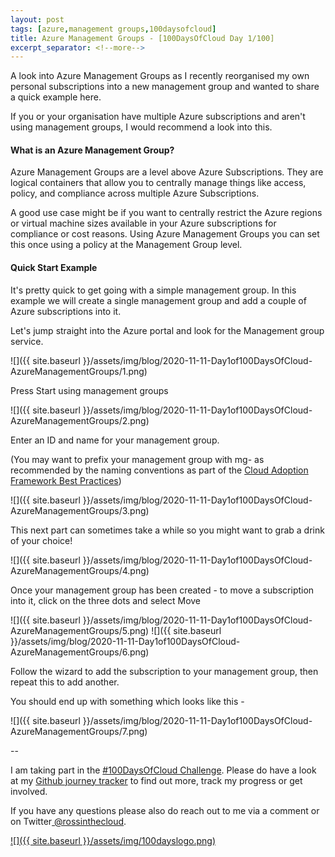 ```yaml
---
layout: post
tags: [azure,management groups,100daysofcloud]
title: Azure Management Groups - [100DaysOfCloud Day 1/100] 
excerpt_separator: <!--more-->
---
```

A look into Azure Management Groups as I recently reorganised my own personal subscriptions into a new management group and wanted to share a quick example here.

If you or your organisation have multiple Azure subscriptions and aren't using management groups, I would recommend a look into this.

#### What is an Azure Management Group?

Azure Management Groups are a level above Azure Subscriptions. They are logical containers that allow you to centrally manage things like access, policy, and compliance across multiple Azure Subscriptions.

A good use case might be if you want to centrally restrict the Azure regions or virtual machine sizes available in your Azure subscriptions for compliance or cost reasons. Using Azure Management Groups you can set this once using a policy at the Management Group level.

<!--more-->



#### Quick Start Example

It's pretty quick to get going with a simple management group. In this example we will create a single management group and add a couple of Azure subscriptions into it.

Let's jump straight into the Azure portal and look for the Management group service.

![]({{ site.baseurl }}/assets/img/blog/2020-11-11-Day1of100DaysOfCloud-AzureManagementGroups/1.png)

Press Start using management groups

![]({{ site.baseurl }}/assets/img/blog/2020-11-11-Day1of100DaysOfCloud-AzureManagementGroups/2.png)

Enter an ID and name for your management group.

(You may want to prefix your management group with mg- as recommended by the naming conventions as part of the <a href="https://docs.microsoft.com/en-us/azure/cloud-adoption-framework/ready/azure-best-practices/naming-and-tagging" target="_blank">Cloud Adoption Framework Best Practices</a>)

![]({{ site.baseurl }}/assets/img/blog/2020-11-11-Day1of100DaysOfCloud-AzureManagementGroups/3.png)

This next part can sometimes take a while so you might want to grab a drink of your choice!

![]({{ site.baseurl }}/assets/img/blog/2020-11-11-Day1of100DaysOfCloud-AzureManagementGroups/4.png)

Once your management group has been created - to move a subscription into it, click on the three dots and select Move

![]({{ site.baseurl }}/assets/img/blog/2020-11-11-Day1of100DaysOfCloud-AzureManagementGroups/5.png)
![]({{ site.baseurl }}/assets/img/blog/2020-11-11-Day1of100DaysOfCloud-AzureManagementGroups/6.png)

Follow the wizard to add the subscription to your management group, then repeat this to add another.

You should end up with something which looks like this -

![]({{ site.baseurl }}/assets/img/blog/2020-11-11-Day1of100DaysOfCloud-AzureManagementGroups/7.png)

--

I am taking part in the <a href="https://100daysofcloud.com/" target="_blank">#100DaysOfCloud Challenge</a>. Please do have a look at my <a href="https://github.com/rossinthecloud/100DaysOfCloud" target="_blank">Github journey tracker</a> to find out more, track my progress or get involved.

If you have any questions please also do reach out to me via a comment or on Twitter<a href="https://www.twitter.com/rossinthecloud" target="_blank"> @rossinthecloud</a>.

<a href="https://github.com/rossinthecloud/100DaysOfCloud" target="_blank">![]({{ site.baseurl }}/assets/img/100dayslogo.png)</a>

